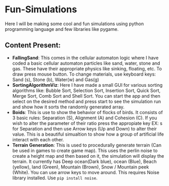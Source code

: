 # Fun-Simulations
Here I will be making some cool and fun simulations using python programming language and few libraries like pygame.

## Content Present:
- **FallingSand**: This comes in the cellular automaton logic where I have coded a basic cellular automaton particles like sand, water, stone and gas. These have their appropriate physics like sinking, floating, etc. To draw press mouse button. To change materials, use keyboard keys: Sand (s), Stone (b), Water(w) and Gas(g)
- **SortingAlgorithmViz**: Here I have made a small GUI for various sorting algorithms like: Bubble Sort, Selection Sort, Insertion Sort, Quick Sort, Merge Sort, Comb Sort and Shell Sort. You can start the app and then select on the desired method and press start to see the simulation run and show how it sorts the randomly generated array.
- **Boids**: This is use to show the behavior of flocks of birds. It consists of 3 basic rules: Separation (S), Alignment (A) and Cohesion (C). If you wish to alter the parameter of their ratio press the appropiate key EX: s for Separation and then use Arrow keys (Up and Down) to alter their value. This is a beautiful simualtion to show how a group of artificial life interact with each other.
- **Terrain Generation**: This is used to procedurally generate terrain (Can be used in games to create game map). This uses the perlin noise to create a height map and then based on it, the simulation will display the terrain. It currently has Deep ocean(Dark blue), ocean (Blue), Beach (yellow), land (Green), Mountain (Brown), Snow / Mountain peek (White). You can use arrow keys to move around. This requires Noise library installed. Use `pip install noise`.
